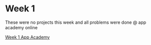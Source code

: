 # Week 1 
These were no projects this week and all problems were done @ app academy online

[Week 1 App Academy](https://open.appacademy.io/learn/js-py---aug-2020-online/week-1-aug-2020-online/expressions-learning-objectives)